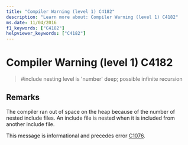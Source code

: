 ```yaml
---
title: "Compiler Warning (level 1) C4182"
description: "Learn more about: Compiler Warning (level 1) C4182"
ms.date: 11/04/2016
f1_keywords: ["C4182"]
helpviewer_keywords: ["C4182"]
---
```

# Compiler Warning (level 1) C4182

> #include nesting level is 'number' deep; possible infinite recursion

## Remarks

The compiler ran out of space on the heap because of the number of nested include files. An include file is nested when it is included from another include file.

This message is informational and precedes error [C1076](../../error-messages/compiler-errors-1/fatal-error-c1076.md).
